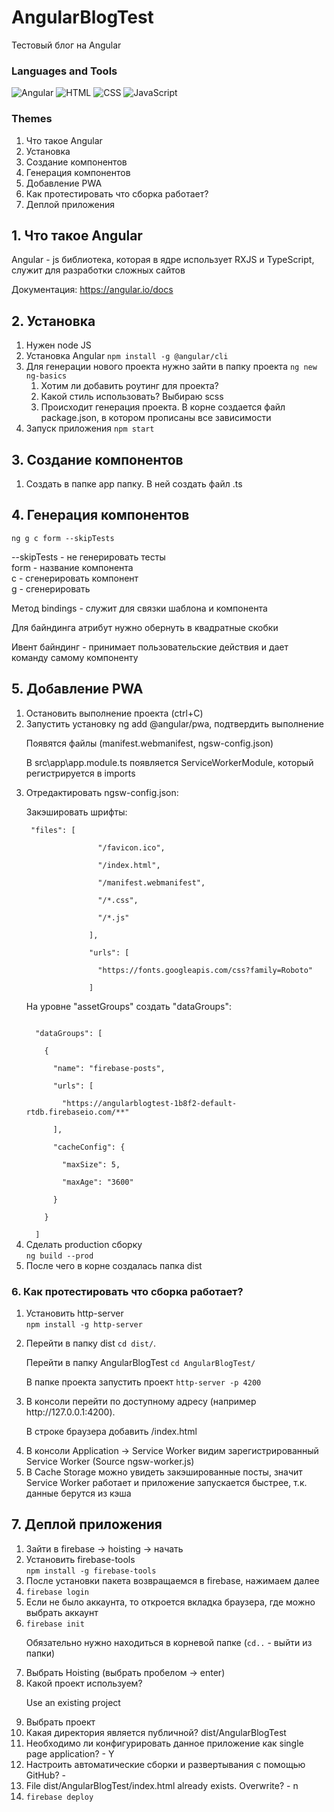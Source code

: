 # AngularBlogTest

Тестовый блог на Angular

### Languages and Tools
![Angular](https://img.shields.io/badge/-Angular-090909?style=for-the-badge&logo=Angular)
![HTML](https://img.shields.io/badge/-HTML5-090909?style=for-the-badge&logo=HTML5)
![CSS](https://img.shields.io/badge/-CSS-090909?style=for-the-badge&logo=CSS3)
![JavaScript](https://img.shields.io/badge/-JS-090909?style=for-the-badge&logo=JavaScript)

### Themes
<ol>
<li>Что такое Angular</li>
<li>Установка</li>
<li>Создание компонентов</li>
<li>Генерация компонентов</li>
<li>Добавление PWA</li>
<li>Как протестировать что сборка работает?</li>
<li>Деплой приложения</li>
</ol>


## 1. Что такое Angular
Angular - js библиотека, которая в ядре использует RXJS и TypeScript, служит для разработки сложных сайтов

Документация: https://angular.io/docs

## 2. Установка

<ol>
<li>Нужен node JS</li>
<li>Установка Angular <code>npm install -g @angular/cli</code></li>
<li>Для генерации нового проекта нужно зайти в папку проекта  <code>ng new ng-basics</code>
<ol>
<li>Хотим ли добавить роутинг для проекта?</li>
<li>Какой стиль использовать? Выбираю scss</li>
<li>Происходит генерация проекта. В корне создается файл package.json, в котором прописаны все зависимости</li>
</ol>
</li>
<li>Запуск приложения <code>npm start</code></li>
</ol>

## 3. Создание компонентов
<ol>
<li>Создать в папке app папку. В ней создать файл .ts</li>
</ol>

## 4. Генерация компонентов

<code>ng g c form --skipTests</code>

--skipTests - не генерировать тесты <br>
form - название компонента<br>
c - сгенерировать компонент<br>
g - сгенерировать

Метод bindings - служит для связки шаблона и компонента
<p>Для байндинга атрибут нужно обернуть в квадратные скобки</p>

Ивент байндинг - принимает пользовательские действия и дает команду самому компоненту

## 5. Добавление PWA
<ol>
<li>Остановить выполнение проекта (ctrl+C)</li>
<li>Запустить установку ng add @angular/pwa, подтвердить выполнение
<p>Появятся файлы (manifest.webmanifest, ngsw-config.json)</p>
<p>В src\app\app.module.ts появляется ServiceWorkerModule, который регистрируется в imports</p>
</li>
<li>Отредактировать ngsw-config.json:
<p>Закэшировать шрифты:</p>
<p>
<code> "files": [<br>
                "/favicon.ico",<br>
                "/index.html",<br>
                "/manifest.webmanifest",<br>
                "/*.css",<br>
                "/*.js"<br>
              ],<br>
              "urls": [<br>
                "https://fonts.googleapis.com/css?family=Roboto"<br>
              ]</code>
</p>
<p>На уровне "assetGroups" создать "dataGroups":</p>
<code>
  "dataGroups": [<br>
    {<br>
      "name": "firebase-posts",<br>
      "urls": [<br>
        "https://angularblogtest-1b8f2-default-rtdb.firebaseio.com/**"<br>
      ],<br>
      "cacheConfig": {<br>
        "maxSize": 5,<br>
        "maxAge": "3600"<br>
      }<br>
    }<br>
  ]
</code>
</li>
<li>Сделать production сборку<br>
<code>ng build --prod</code>
</li>
<li>После чего в корне создалась папка dist </li>
</ol>

### 6. Как протестировать что сборка работает?
<ol>
<li>Установить http-server<br>
<code>npm install -g http-server</code>
</li>
<li>
<p>Перейти в папку dist <code>cd dist/</code>.</p>
<p>Перейти в папку AngularBlogTest <code>cd AngularBlogTest/</code></p>
<p>В папке проекта запустить проект <code>http-server -p 4200</code></p>
</li>
<li>В консоли перейти по доступному адресу (например  http://127.0.0.1:4200).
<p>В строке браузера добавить /index.html</p>
</li>
<li>В консоли Application -> Service Worker видим зарегистрированный Service Worker (Source ngsw-worker.js)</li>
<li>В Cache Storage можно увидеть закэшированные посты, значит Service Worker работает и приложение запускается быстрее, т.к. данные берутся из кэша</li>
</ol>

## 7. Деплой приложения
<ol>
<li>Зайти в firebase -> hoisting -> начать</li>
<li>Установить firebase-tools<br>
<code>npm install -g firebase-tools</code>
</li>
<li>После установки пакета возвращаемся в firebase, нажимаем далее</li>
<li><code>firebase login</code></li>
<li>Если не было аккаунта, то откроется вкладка браузера, где можно выбрать аккаунт</li>
<li><code>firebase init</code><br>
<p>Обязательно нужно находиться в корневой папке (<code>cd..</code> - выйти из папки)</p>
</li>
<li>Выбрать Hoisting (выбрать пробелом -> enter)</li>
<li>Какой проект используем?
<p> Use an existing project
</p></li>
<li>Выбрать проект</li>
<li>Какая директория является публичной? dist/AngularBlogTest</li>
<li>Необходимо ли конфигурировать данное приложение как single page application? - Y</li>
<li>Настроить автоматические сборки и развертывания с помощью GitHub? - </li>
<li>File dist/AngularBlogTest/index.html already exists. Overwrite? - n</li>
<li><code>firebase deploy</code></li>
</ol>
